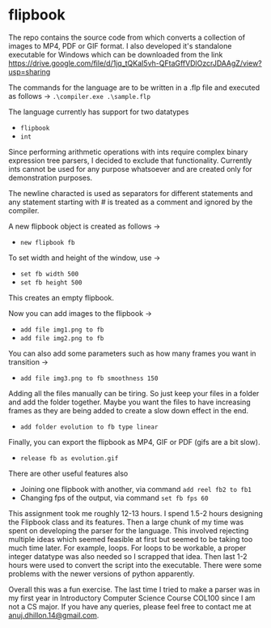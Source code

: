 # flipbook

The repo contains the source code from which converts a collection of images to MP4, PDF or GIF format. I also developed it's standalone executable for Windows which can be downloaded from the link https://drive.google.com/file/d/1jq_tQKaI5vh-QFtaGffVDlOzcrJDAAgZ/view?usp=sharing

The commands for the language are to be written in a .flp file and executed as follows ->
`.\compiler.exe .\sample.flp`

The language currently has support for two datatypes
- `flipbook`
- `int`

Since performing arithmetic operations with ints require complex binary expression tree parsers, I decided to exclude that functionality. Currently ints cannot be used for any purpose whatsoever and are created only for demonstration purposes.

The newline characted is used as separators for different statements and any statement starting with # is treated as a comment and ignored by the compiler.

A new flipbook object is created as follows ->
- `new flipbook fb`

To set width and height of the window, use ->
- `set fb width 500`
- `set fb height 500`

This creates an empty flipbook.

Now you can add images to the flipbook ->
- `add file img1.png to fb`
- `add file img2.png to fb`

You can also add some parameters such as how many frames you want in transition ->
- `add file img3.png to fb smoothness 150`

Adding all the files manually can be tiring. So just keep your files in a folder and add the folder together. Maybe you want the files to have increasing frames as they are being added to create a slow down effect in the end.
- `add folder evolution to fb type linear`

Finally, you can export the flipbook as MP4, GIF or PDF (gifs are a bit slow).
- `release fb as evolution.gif`

There are other useful features also
- Joining one flipbook with another, via command `add reel fb2 to fb1`
- Changing fps of the output, via command `set fb fps 60`

This assignment took me roughly 12-13 hours. I spend 1.5-2 hours designing the Flipbook class and its features. Then a large chunk of my time was spent on developing the parser for the language. This involved rejecting multiple ideas which seemed feasible at first but seemed to be taking too much time later. For example, loops. For loops to be workable, a proper integer datatype was also needed so I scrapped that idea. Then last 1-2 hours were used to convert the script into the executable. There were some problems with the newer versions of python apparently.

Overall this was a fun exercise. The last time I tried to make a parser was in my first year in Introductory Computer Science Course COL100 since I am not a CS major.
If you have any queries, please feel free to contact me at anuj.dhillon.14@gmail.com.


